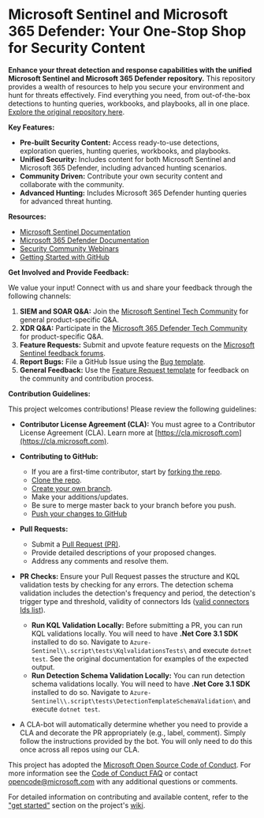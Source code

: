 # Microsoft Sentinel and Microsoft 365 Defender: Your One-Stop Shop for Security Content

**Enhance your threat detection and response capabilities with the unified Microsoft Sentinel and Microsoft 365 Defender repository.** This repository provides a wealth of resources to help you secure your environment and hunt for threats effectively.  Find everything you need, from out-of-the-box detections to hunting queries, workbooks, and playbooks, all in one place.  [Explore the original repository here](https://github.com/Azure/Azure-Sentinel).

**Key Features:**

*   **Pre-built Security Content:** Access ready-to-use detections, exploration queries, hunting queries, workbooks, and playbooks.
*   **Unified Security:** Includes content for both Microsoft Sentinel and Microsoft 365 Defender, including advanced hunting scenarios.
*   **Community Driven:**  Contribute your own security content and collaborate with the community.
*   **Advanced Hunting:** Includes Microsoft 365 Defender hunting queries for advanced threat hunting.

**Resources:**

*   [Microsoft Sentinel Documentation](https://go.microsoft.com/fwlink/?linkid=2073774&clcid=0x409)
*   [Microsoft 365 Defender Documentation](https://docs.microsoft.com/microsoft-365/security/defender/microsoft-365-defender?view=o365-worldwide)
*   [Security Community Webinars](https://aka.ms/securitywebinars)
*   [Getting Started with GitHub](https://help.github.com/en#dotcom)

**Get Involved and Provide Feedback:**

We value your input! Connect with us and share your feedback through the following channels:

1.  **SIEM and SOAR Q&A:** Join the [Microsoft Sentinel Tech Community](https://techcommunity.microsoft.com/t5/microsoft-sentinel/bd-p/MicrosoftSentinel) for general product-specific Q&A.
2.  **XDR Q&A:** Participate in the [Microsoft 365 Defender Tech Community](https://techcommunity.microsoft.com/t5/microsoft-365-defender/bd-p/MicrosoftThreatProtection) for product-specific Q&A.
3.  **Feature Requests:** Submit and upvote feature requests on the [Microsoft Sentinel feedback forums](https://feedback.azure.com/d365community/forum/37638d17-0625-ec11-b6e6-000d3a4f07b8).
4.  **Report Bugs:** File a GitHub Issue using the [Bug template](https://github.com/Azure/Azure-Sentinel/issues/new?assignees=&labels=&template=bug_report.md&title=).
5.  **General Feedback:**  Use the [Feature Request template](https://github.com/Azure/Azure-Sentinel/issues/new?assignees=&labels=&template=feature_request.md&title=) for feedback on the community and contribution process.

**Contribution Guidelines:**

This project welcomes contributions! Please review the following guidelines:

*   **Contributor License Agreement (CLA):**  You must agree to a Contributor License Agreement (CLA).  Learn more at [https://cla.microsoft.com](https://cla.microsoft.com).
*   **Contributing to GitHub:**
    *   If you are a first-time contributor, start by [forking the repo](https://docs.github.com/github/getting-started-with-github/fork-a-repo).
    *   [Clone the repo](https://help.github.com/en/github/creating-cloning-and-archiving-repositories/cloning-a-repository).
    *   [Create your own branch](https://help.github.com/en/desktop/contributing-to-projects/creating-a-branch-for-your-work).
    *   Make your additions/updates.
    *   Be sure to merge master back to your branch before you push.
    *   [Push your changes to GitHub](https://help.github.com/en/github/using-git/pushing-commits-to-a-remote-repository)
*   **Pull Requests:**
    *   Submit a [Pull Request (PR)](https://help.github.com/en/github/collaborating-with-issues-and-pull-requests/about-pull-requests).
    *   Provide detailed descriptions of your proposed changes.
    *   Address any comments and resolve them.
*   **PR Checks:** Ensure your Pull Request passes the structure and KQL validation tests by checking for any errors. The detection schema validation includes the detection's frequency and period, the detection's trigger type and threshold, validity of connectors Ids ([valid connectors Ids list](https://github.com/Azure/Azure-Sentinel/blob/master/.script/tests/detectionTemplateSchemaValidation/ValidConnectorIds.json)).
    *   **Run KQL Validation Locally:** Before submitting a PR, you can run KQL validations locally. You will need to have **.Net Core 3.1 SDK** installed to do so.  Navigate to `Azure-Sentinel\\.script\tests\KqlvalidationsTests\` and execute `dotnet test`.  See the original documentation for examples of the expected output.
    *   **Run Detection Schema Validation Locally:** You can run detection schema validations locally.  You will need to have **.Net Core 3.1 SDK** installed to do so.  Navigate to `Azure-Sentinel\\.script\tests\DetectionTemplateSchemaValidation\` and execute `dotnet test`.

*   A CLA-bot will automatically determine whether you need to provide
    a CLA and decorate the PR appropriately (e.g., label, comment). Simply follow the instructions
    provided by the bot. You will only need to do this once across all repos using our CLA.

This project has adopted the [Microsoft Open Source Code of Conduct](https://opensource.microsoft.com/codeofconduct/).
For more information see the [Code of Conduct FAQ](https://opensource.microsoft.com/codeofconduct/faq/) or
contact [opencode@microsoft.com](mailto:opencode@microsoft.com) with any additional questions or comments.

For detailed information on contributing and available content, refer to the ["get started"](https://github.com/Azure/Azure-Sentinel/wiki#get-started) section on the project's [wiki](https://aka.ms/threathunters).